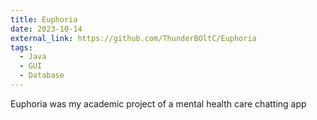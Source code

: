 ```yaml
---
title: Euphoria
date: 2023-10-14
external_link: https://github.com/ThunderBOltC/Euphoria
tags:
  - Java
  - GUI
  - Database
---
```


Euphoria was my academic project of a mental health care chatting app

<!--more-->
